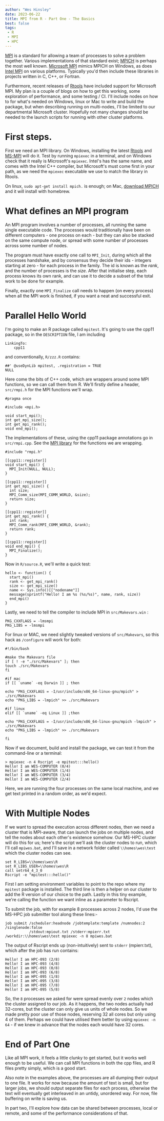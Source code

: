 ```yaml
---
author: "Wes Hinsley"
date: 2023-06-22
title: MPI from R - Part One - The Basics
best: false
tags:
 - R
 - MPI
 - HPC
---
```


[MPI](https://en.wikipedia.org/wiki/Message_Passing_Interface) is a 
standard for allowing a team of processes to solve a problem together. Various
implementations of that standard exist; [MPICH](https://www.mpich.org/) is
perhaps the most well known. [Microsoft MPI](https://github.com/Microsoft/Microsoft-MPI)
mimics MPICH on Windows, as does [Intel MPI](https://www.intel.com/content/www/us/en/developer/tools/oneapi/mpi-library.html#gs.1crzpx)
on various platforms. Typically you'd then include these libraries in projects 
written in C, C++, or Fortran.

Furthermore, recent releases of [Rtools](https://cran.r-project.org/bin/windows/Rtools/)
have included support for Microsoft MPI. My plan is a couple of blogs on how to get this
working, some exploration of performance, and some testing / CI. I'll include 
nodes on how to for what's needed on Windows, linux or Mac to write and build the package, 
but when describing running on multi-nodes, I'll be limited to our departmental Microsoft
cluster. Hopefully not many changes should be needed to the launch scripts for running 
with other cluster platforms.

# First steps.

First we need an MPI library. On Windows, installing
the latest [Rtools](https://cran.r-project.org/bin/windows/Rtools/) and
[MS-MPI](https://learn.microsoft.com/en-us/message-passing-interface/microsoft-mpi)
will do it. Test by running `mpiexec` in a terminal, and on Windows check that it really is
Microsoft's `mpiexec`. Intel's has the same name, and comes with the Intel C++ compiler, but
Microsoft's must come first in your path, as we need the `mpiexec` executable we use
to match the library in Rtools.

On linux, `sudo apt-get install mpich.` is enough; on Mac, [download MPICH](http://www.mpich.org/downloads/) 
and it will install with homebrew. 

# What defines an MPI program

An MPI program involves a number of processes, all running the same single executable code.
The processes would traditionally have been on different computers - one process on each - 
but they can also be stacked on the same compute node, or spread with some number of 
processes across some number of nodes. 

The program must have exactly one call to `MPI_Init`, during which all the processes handshake, 
and by consensus they decide their ids - integers starting at zero - for each process in the 
family. The id is known as the _rank_, and the number of processes is the _size_. After that
initialise step, each process knows its own rank, and can use it to decide a 
subset of the total work to be done for example.

Finally, exactly one `MPI_Finalize` call needs to happen (on every process) when all the MPI 
work is finished, if you want a neat and successful exit.

# Parallel Hello World

I'm going to make an R package called `mpitest`. It's 
going to use the cpp11 package, so in the `DESCRIPTION` file, I am including
```
LinkingTo:
    cpp11
```

and conventionally, `R/zzz.R` contains:

```
##' @useDynLib mpitest, .registration = TRUE
NULL
```

Here come the bits of C++ code, which are wrappers around some MPI functions, so we can call them from R.
We'll firstly define a header, `src/rmpi.h` for the MPI functions we'll wrap.
```
#pragma once

#include <mpi.h>

void start_mpi();
int get_mpi_size();
int get_mpi_rank();
void end_mpi();
```

The implementations of these, using the cpp11 package annotations go in `src/rmpi.cpp`.
See the [MPI library](https://www.mpich.org/static/docs/v3.3/www3/)
for the functions we are wrapping.

```
#include "rmpi.h"

[[cpp11::register]]
void start_mpi() {
  MPI_Init(NULL, NULL);
}

[[cpp11::register]]
int get_mpi_size() {
  int size;
  MPI_Comm_size(MPI_COMM_WORLD, &size);
  return size;
}

[[cpp11::register]]
int get_mpi_rank() {
  int rank;
  MPI_Comm_rank(MPI_COMM_WORLD, &rank);
  return rank;
}

[[cpp11::register]]
void end_mpi() {
  MPI_Finalize();
}
```

Now in `R/source.R`, we'll write a quick test:

```
hello <- function() {
  start_mpi()
  rank <- get_mpi_rank()
  size <- get_mpi_size()
  name <- Sys.info()[["nodename"]]
  message(sprintf("Hello! I am %s (%s/%s)", name, rank, size))
  end_mpi()
}
```

Lastly, we need to tell the compiler to include MPI in `src/Makevars.win` :
```
PKG_CXXFLAGS = -lmsmpi
PKG_LIBS = -lmsmpi
```

For linux or MAC, we need slightly tweaked versions of `src/Makevars`, so 
this hack as `/configure` will work for both:

```
#!/bin/bash

#make the Makevars file
if [ ! -e "./src/Makevars" ]; then
touch ./src/Makevars
fi

#if mac
if [[ `uname` -eq Darwin ]] ; then

echo "PKG_CXXFLAGS = -I/usr/include/x86_64-linux-gnu/mpich" > ./src/Makevars
echo "PKG_LIBS = -lmpich" >> ./src/Makevars

#if linux
elif [[ `uname` -eq Linux ]] ;then

echo "PKG_CXXFLAGS = -I/usr/include/x86_64-linux-gnu/mpich -lmpich" > ./src/Makevars
echo "PKG_LIBS = -lmpich" >> ./src/Makevars

fi
```

Now if we document, build and install the package, we can test it 
from the command-line or a terminal:

```
> mpiexec -n 4 Rscript -e mpitest:::hello()
Hello! I am WES-COMPUTER (0/4)
Hello! I am WES-COMPUTER (1/4)
Hello! I am WES-COMPUTER (3/4)
Hello! I am WES-COMPUTER (2/4)
```

Here, we are running the four processes on the same local machine, and we 
get text printed in a random order, as we'd expect. 

# With Multiple Nodes

If we want to spread the execution across different nodes, then we need a 
cluster that is MPI-aware, that can launch the jobs on multiple nodes, and
tell the nodes about each other's existence somehow. Our MS-HPC cluster
will do this for us; here's the script we'll ask the cluster nodes to run,
which I'll call `mpiwes.bat`, and I'll save in a network folder called 
`\\homes\wes\test` which the cluster nodes can see.

``` 
set R_LIBS=\\homes\wes\R
set R_LIBS_USER=\\homes\wes\R
call setr64_4_3_0
Rscript -e "mpitest:::hello()"

```

First I am setting environment variables to point to the repo where my
`mpitest` package is installed. The third line is then a helper on our cluster
to add the R version of our choice to the path. Lastly in this tiny example, 
we're calling the function we want inline as a parameter to Rscript.

To submit the job, with for example 8 processes across 2 nodes, I'd use the 
MS-HPC job submitter tool along these lines:-

```
job submit /scheduler:headnode /jobtemplate:template /numnodes:2 /singlenode:false 
           /stdout:mpiout.txt /stderr:mpierr.txt /workdir:\\homes\wes\test mpiexec -n 8 mpiwes.bat
```

The output of Rscript ends up (non-intuitively) sent to `stderr` (mpierr.txt), which after the job has run contains:

```
Hello! I am HPC-093 (2/8)
Hello! I am HPC-093 (4/8)
Hello! I am HPC-093 (0/8)
Hello! I am HPC-093 (6/8)
Hello! I am HPC-095 (1/8)
Hello! I am HPC-095 (3/8)
Hello! I am HPC-095 (7/8)
Hello! I am HPC-095 (5/8)
```

So, the `8` processes we asked for were spread evenly over `2` nodes which the cluster
assigned to our job. As it happens, the two nodes actually had 32-cores, but the cluster
can only give us units of whole nodes. So we made pretty poor use of those nodes, reserving
32 all cores but only using 4 of them. Perhaps we could have utilised them better by using 
`mpiexec -n 64` - if we knew in advance that the nodes each would have 32 cores.

# End of Part One

Like all MPI work, it feels a little clunky to get started, but it works well enough 
to be useful. We can call MPI functions in both the cpp files, and R files pretty
simply, which is a good start.

Also note in the examples above, the processes are all dumping their output
to one file. It works for now because the amount of text is small, but for larger jobs, we
should output separate files for each process, otherwise the text will eventually get
interleaved in an untidy, unordered way. For now, file buffering on write is saving us.

In part two, I'll explore how data can be shared between processes, local or remote, and 
some of the performance considerations of that.
